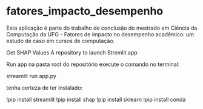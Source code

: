 # fatores_impacto_desempenho
Esta aplicação é parte do trabalho de conclusão do mestrado em Ciência da Computação da UFG - Fatores de impacto no desempenho acadêmico: um estudo de caso em cursos de computação.

Get SHAP Values
A repository to launch Stremlit app

Run app
na pasta root do repositório execute o comando no terminal:

streamlit run app.py

tenha certeza de ter instalado:

!pip install streamlit
!pip install shap
!pip install sklearn
!pip install conda
